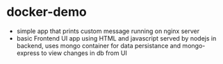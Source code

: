 # docker-demo
- simple app that prints custom message running on nginx server
- basic Frontend UI app using HTML and javascript served by nodejs in backend, uses mongo container for data persistance and mongo-express to view changes in db from UI
